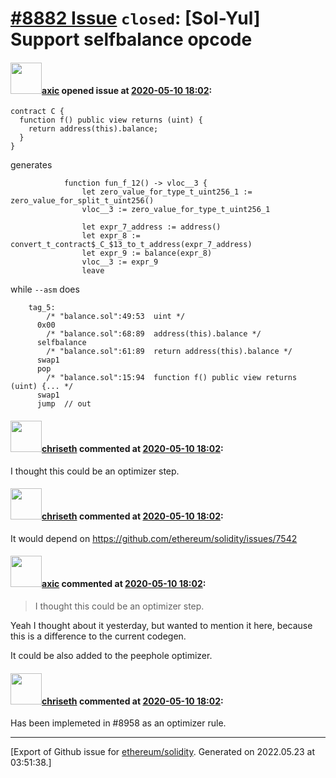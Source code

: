 # [\#8882 Issue](https://github.com/ethereum/solidity/issues/8882) `closed`: [Sol-Yul] Support selfbalance opcode

#### <img src="https://avatars.githubusercontent.com/u/20340?v=4" width="50">[axic](https://github.com/axic) opened issue at [2020-05-10 18:02](https://github.com/ethereum/solidity/issues/8882):

```
contract C {
  function f() public view returns (uint) {
    return address(this).balance;
  }
}
```

generates

```
            function fun_f_12() -> vloc__3 {
                let zero_value_for_type_t_uint256_1 := zero_value_for_split_t_uint256()
                vloc__3 := zero_value_for_type_t_uint256_1

                let expr_7_address := address()
                let expr_8 := convert_t_contract$_C_$13_to_t_address(expr_7_address)
                let expr_9 := balance(expr_8)
                vloc__3 := expr_9
                leave
```

while `--asm` does
```
    tag_5:
        /* "balance.sol":49:53  uint */
      0x00
        /* "balance.sol":68:89  address(this).balance */
      selfbalance
        /* "balance.sol":61:89  return address(this).balance */
      swap1
      pop
        /* "balance.sol":15:94  function f() public view returns (uint) {... */
      swap1
      jump	// out
```


#### <img src="https://avatars.githubusercontent.com/u/9073706?v=4" width="50">[chriseth](https://github.com/chriseth) commented at [2020-05-10 18:02](https://github.com/ethereum/solidity/issues/8882#issuecomment-626718681):

I thought this could be an optimizer step.

#### <img src="https://avatars.githubusercontent.com/u/9073706?v=4" width="50">[chriseth](https://github.com/chriseth) commented at [2020-05-10 18:02](https://github.com/ethereum/solidity/issues/8882#issuecomment-626719339):

It would depend on https://github.com/ethereum/solidity/issues/7542

#### <img src="https://avatars.githubusercontent.com/u/20340?v=4" width="50">[axic](https://github.com/axic) commented at [2020-05-10 18:02](https://github.com/ethereum/solidity/issues/8882#issuecomment-626720983):

> I thought this could be an optimizer step.

Yeah I thought about it yesterday, but wanted to mention it here, because this is a difference to the current codegen.

It could be also added to the peephole optimizer.

#### <img src="https://avatars.githubusercontent.com/u/9073706?v=4" width="50">[chriseth](https://github.com/chriseth) commented at [2020-05-10 18:02](https://github.com/ethereum/solidity/issues/8882#issuecomment-661868291):

Has been implemeted in #8958 as an optimizer rule.


-------------------------------------------------------------------------------



[Export of Github issue for [ethereum/solidity](https://github.com/ethereum/solidity). Generated on 2022.05.23 at 03:51:38.]
